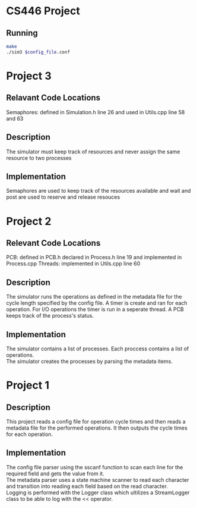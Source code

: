 # CS446 Project

## Running
```bash
make
./sim3 $config_file.conf
```

# Project 3
## Relavant Code Locations
Semaphores: defined in Simulation.h line 26 and used in Utils.cpp line 58 and 63

## Description
The simulator must keep track of resources and never assign the same resource to two processes

## Implementation
Semaphores are used to keep track of the resources available and wait and post are used to reserve and release resouces

# Project 2
## Relevant Code Locations
PCB: defined in PCB.h declared in Process.h line 19 and implemented in Process.cpp
Threads: implemented in Utils.cpp line 60

## Description
The simulator runs the operations as defined in the metadata file for the cycle length specified by the config file. A timer is create and ran for each operation.
For I/O operations the timer is run in a seperate thread. A PCB keeps track of the process's status.

## Implementation
The simulator contains a list of processes. Each proccess contains a list of operations.\
The simulator creates the processes by parsing the metadata items.

# Project 1
## Description
This project reads a config file for operation cycle times and then reads a metadata file for the performed operations. It then outputs the cycle times for each operation.

## Implementation
The config file parser using the sscanf function to scan each line for the required field and gets the value from it.\
The metadata parser uses a state machine scanner to read each character and transition into reading each field based on the read character.\
Logging is performed with the Logger class which ultilizes a StreamLogger class to be able to log with the << operator.
